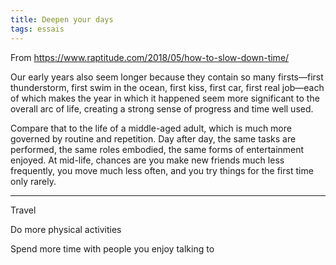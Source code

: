 ```yaml
---
title: Deepen your days
tags: essais
---
```


From <https://www.raptitude.com/2018/05/how-to-slow-down-time/>

Our early years also seem longer because they contain so many firsts—first thunderstorm, first swim in the ocean, first kiss, first car, first real job—each of which makes the year in which it happened seem more significant to the overall arc of life, creating a strong sense of progress and time well used.

Compare that to the life of a middle-aged adult, which is much more governed by routine and repetition. Day after day, the same tasks are performed, the same roles embodied, the same forms of entertainment enjoyed. At mid-life, chances are you make new friends much less frequently, you move much less often, and you try things for the first time only rarely.

---

Travel

Do more physical activities

Spend more time with people you enjoy talking to
